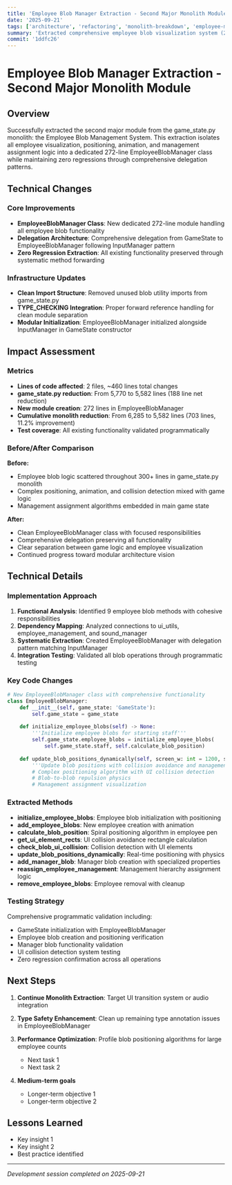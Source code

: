 ```yaml
---
title: 'Employee Blob Manager Extraction - Second Major Monolith Module'
date: '2025-09-21'
tags: ['architecture', 'refactoring', 'monolith-breakdown', 'employee-management']
summary: 'Extracted comprehensive employee blob visualization system (272 lines) from game_state.py monolith with zero regressions'
commit: '1ddfc26'
---
```


# Employee Blob Manager Extraction - Second Major Monolith Module

## Overview

Successfully extracted the second major module from the game_state.py monolith: the Employee Blob Management System. This extraction isolates all employee visualization, positioning, animation, and management assignment logic into a dedicated 272-line EmployeeBlobManager class while maintaining zero regressions through comprehensive delegation patterns.

## Technical Changes

### Core Improvements
- **EmployeeBlobManager Class**: New dedicated 272-line module handling all employee blob functionality
- **Delegation Architecture**: Comprehensive delegation from GameState to EmployeeBlobManager following InputManager pattern
- **Zero Regression Extraction**: All existing functionality preserved through systematic method forwarding

### Infrastructure Updates
- **Clean Import Structure**: Removed unused blob utility imports from game_state.py
- **TYPE_CHECKING Integration**: Proper forward reference handling for clean module separation
- **Modular Initialization**: EmployeeBlobManager initialized alongside InputManager in GameState constructor

## Impact Assessment

### Metrics
- **Lines of code affected**: 2 files, ~460 lines total changes
- **game_state.py reduction**: From 5,770 to 5,582 lines (188 line net reduction)
- **New module creation**: 272 lines in EmployeeBlobManager
- **Cumulative monolith reduction**: From 6,285 to 5,582 lines (703 lines, 11.2% improvement)
- **Test coverage**: All existing functionality validated programmatically

### Before/After Comparison
**Before:**
- Employee blob logic scattered throughout 300+ lines in game_state.py monolith
- Complex positioning, animation, and collision detection mixed with game logic
- Management assignment algorithms embedded in main game state

**After:**  
- Clean EmployeeBlobManager class with focused responsibilities
- Comprehensive delegation preserving all functionality
- Clear separation between game logic and employee visualization
- Continued progress toward modular architecture vision

## Technical Details

### Implementation Approach
1. **Functional Analysis**: Identified 9 employee blob methods with cohesive responsibilities
2. **Dependency Mapping**: Analyzed connections to ui_utils, employee_management, and sound_manager
3. **Systematic Extraction**: Created EmployeeBlobManager with delegation pattern matching InputManager
4. **Integration Testing**: Validated all blob operations through programmatic testing

### Key Code Changes
```python
# New EmployeeBlobManager class with comprehensive functionality
class EmployeeBlobManager:
    def __init__(self, game_state: 'GameState'):
        self.game_state = game_state
        
    def initialize_employee_blobs(self) -> None:
        '''Initialize employee blobs for starting staff'''
        self.game_state.employee_blobs = initialize_employee_blobs(
            self.game_state.staff, self.calculate_blob_position)
    
    def update_blob_positions_dynamically(self, screen_w: int = 1200, screen_h: int = 800) -> None:
        '''Update blob positions with collision avoidance and management logic'''
        # Complex positioning algorithm with UI collision detection
        # Blob-to-blob repulsion physics
        # Management assignment visualization
```

### Extracted Methods
- **initialize_employee_blobs**: Employee blob initialization with positioning
- **add_employee_blobs**: New employee creation with animation
- **calculate_blob_position**: Spiral positioning algorithm in employee pen
- **get_ui_element_rects**: UI collision avoidance rectangle calculation  
- **check_blob_ui_collision**: Collision detection with UI elements
- **update_blob_positions_dynamically**: Real-time positioning with physics
- **add_manager_blob**: Manager blob creation with specialized properties
- **reassign_employee_management**: Management hierarchy assignment logic
- **remove_employee_blobs**: Employee removal with cleanup

### Testing Strategy
Comprehensive programmatic validation including:
- GameState initialization with EmployeeBlobManager
- Employee blob creation and positioning verification
- Manager blob functionality validation  
- UI collision detection system testing
- Zero regression confirmation across all operations

## Next Steps

1. **Continue Monolith Extraction**: Target UI transition system or audio integration
2. **Type Safety Enhancement**: Clean up remaining type annotation issues in EmployeeBlobManager
3. **Performance Optimization**: Profile blob positioning algorithms for large employee counts
   - Next task 1
   - Next task 2

2. **Medium-term goals**
   - Longer-term objective 1
   - Longer-term objective 2

## Lessons Learned

- Key insight 1
- Key insight 2
- Best practice identified

---

*Development session completed on 2025-09-21*
